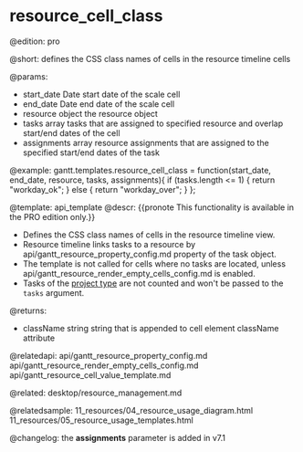 resource_cell_class
=============

@edition: pro

@short:
	defines the CSS class names of cells in the resource timeline cells
	
@params:
- start_date	Date		start date of the scale cell  
- end_date		Date		end date of the scale cell
- resource		object	 	the resource object
- tasks			array		tasks that are assigned to specified resource and overlap start/end dates of the cell
- assignments	array		resource assignments that are assigned to the specified start/end dates of the task

@example:
gantt.templates.resource_cell_class = function(start_date, end_date, resource, tasks,
	assignments){
	if (tasks.length <= 1) {
		return "workday_ok";
	} else {
		return "workday_over";
	}
};

@template:	api_template
@descr:
{{pronote This functionality is available in the PRO edition only.}}

- Defines the CSS class names of cells in the resource timeline view.
- Resource timeline links tasks to a resource by api/gantt_resource_property_config.md property of the task object.
- The template is not called for cells where no tasks are located, unless api/gantt_resource_render_empty_cells_config.md is enabled.
- Tasks of the [project type](api/gantt_types_config.md) are not counted and won't be passed to the `tasks` argument.


@returns:
- className		string		string that is appended to cell element className attribute


@relatedapi:
api/gantt_resource_property_config.md
api/gantt_resource_render_empty_cells_config.md
api/gantt_resource_cell_value_template.md

@related: desktop/resource_management.md

@relatedsample:
11_resources/04_resource_usage_diagram.html
11_resources/05_resource_usage_templates.html

@changelog: the **assignments** parameter is added in v7.1